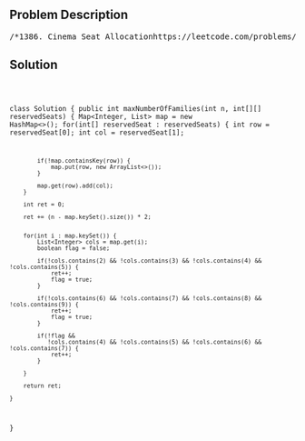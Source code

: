 <!--
<style>
  body { font-family: Arial, sans-serif; }
  .container { max-width: 700px; margin: 0 auto; padding: 10px; }
  .comment-block { background-color: #f9f9f9; padding: 10px; border-left: 5px solid #ccc; overflow-wrap: break-word; white-space: pre-wrap; }
  .code-block { background-color: #f4f4f4; padding: 10px; border: 1px solid #ddd; overflow-wrap: break-word; white-space: pre-wrap; }
</style>
-->

<div class='container'>
<h2>Problem Description</h2>
<div class='comment-block'>
<pre>
/*1386. Cinema Seat Allocationhttps://leetcode.com/problems/cinema-seat-allocation/description/A cinema has n rows of seats, numbered from 1 to n and there areten seats in each row, labelled from 1 to 10 as shown in the figure above.Given the array reservedSeats containing the numbers of seats alreadyreserved, for example, reservedSeats[i] = [3,8] means the seat located inrow 3 and labelled with 8 is already reserved.Return the maximum number of four-person groups you can assign on thecinema seats. A four-person group occupies four adjacent seats in onesingle row. Seats across an aisle (such as [3,3] and [3,4]) are not consideredto be adjacent, but there is an exceptional case on which an aisle split afour-person group, in that case, the aisle split a four-person group in the middle, which means to have two people on each side.Example 1:Input: n = 3, reservedSeats = [[1,2],[1,3],[1,8],[2,6],[3,1],[3,10]]Output: 4Explanation: The figure above shows the optimal allocation for four groups,where seats mark with blue are already reserved and contiguous seats mark with orange arefor one group.Example 2:Input: n = 2, reservedSeats = [[2,1],[1,8],[2,6]]Output: 2Example 3:Input: n = 4, reservedSeats = [[4,3],[1,4],[4,6],[1,7]]Output: 4Constraints:1 <= n <= 10^91 <= reservedSeats.length <= min(10*n, 10^4)reservedSeats[i].length == 21 <= reservedSeats[i][0] <= n1 <= reservedSeats[i][1] <= 10All reservedSeats[i] are distinct.*/</pre>
</div>

<h2>Solution</h2>
<div class='code-block'>
<pre><code class='language-java'>

class Solution {
    public int maxNumberOfFamilies(int n, int[][] reservedSeats) {
        Map<Integer, List<Integer>> map = new HashMap<>();
        for(int[] reservedSeat : reservedSeats) {
            int row = reservedSeat[0];
            int col = reservedSeat[1];

            if(!map.containsKey(row)) {
                map.put(row, new ArrayList<>());
            }

            map.get(row).add(col);
        }

        int ret = 0;

        ret += (n - map.keySet().size()) * 2;
        

        for(int i : map.keySet()) {
            List<Integer> cols = map.get(i);
            boolean flag = false;

            if(!cols.contains(2) && !cols.contains(3) && !cols.contains(4) && !cols.contains(5)) {
                ret++;
                flag = true;
            }

            if(!cols.contains(6) && !cols.contains(7) && !cols.contains(8) && !cols.contains(9)) {
                ret++;
                flag = true;
            }

            if(!flag && 
               !cols.contains(4) && !cols.contains(5) && !cols.contains(6) && !cols.contains(7)) {
                ret++;
            }

        }

        return ret;

    }
}
</code></pre>
</div>
</div>
